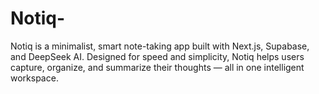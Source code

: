 # Notiq-
Notiq is a minimalist, smart note-taking app built with Next.js, Supabase, and DeepSeek AI. Designed for speed and simplicity, Notiq helps users capture, organize, and summarize their thoughts — all in one intelligent workspace.
